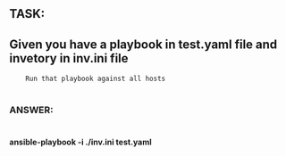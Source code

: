 #
#
##    TASK:
##      Given you have a playbook in test.yaml file and invetory in inv.ini file
        Run that playbook against all hosts
#

#

###
### ANSWER:
###
#
####    ansible-playbook -i ./inv.ini test.yaml
####
